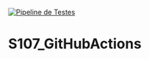 [![Pipeline de Testes](https://github.com/alinepmarcondes/S107_GitHubActions/actions/workflows/trabDevOps.yml/badge.svg)](https://github.com/alinepmarcondes/S107_GitHubActions/actions/workflows/trabDevOps.yml)
# S107_GitHubActions

